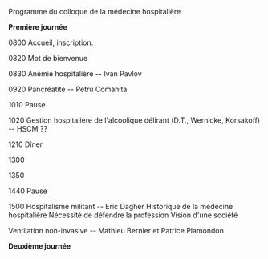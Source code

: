 Programme du colloque de la médecine hospitalière


**Première journée**



0800	Accueil, inscription. 

0820 	Mot de bienvenue

0830	Anémie hospitalière -- Ivan Pavlov

0920	Pancréatite -- Petru Comanita

1010	Pause

1020	Gestion hospitalière de l'alcoolique délirant (D.T., Wernicke,
Korsakoff) -- HSCM ??

1210 	Dîner

1300	

1350	

1440	Pause

1500	Hospitalisme militant -- Eric Dagher
	Historique de la médecine hospitalière
	Nécessité de défendre la profession
	Vision d'une société




Ventilation non-invasive -- Mathieu Bernier et Patrice Plamondon 




**Deuxième journée**

